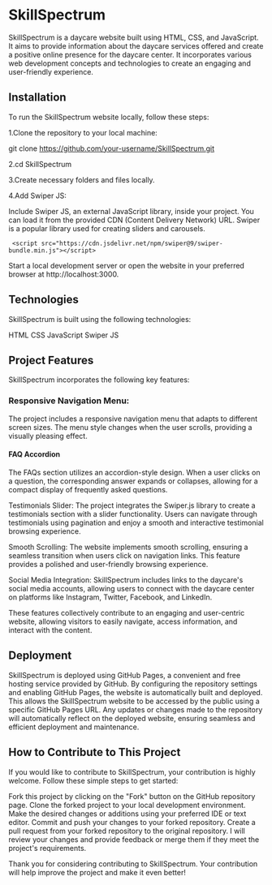 
# SkillSpectrum

SkillSpectrum is a daycare website built using HTML, CSS, and JavaScript. It aims to provide information about the daycare services offered and create a positive online presence for the daycare center. It incorporates various web development concepts and technologies to create an engaging and user-friendly experience.

## Installation

To run the SkillSpectrum website locally, follow these steps:

1.Clone the repository to your local machine:

git clone https://github.com/your-username/SkillSpectrum.git


2.cd SkillSpectrum

3.Create necessary folders and files locally.

4.Add Swiper JS:

Include Swiper JS, an external JavaScript library, inside your project. You can load it from the provided CDN (Content Delivery Network) URL. Swiper is a popular library used for creating sliders and carousels.

` <script src="https://cdn.jsdelivr.net/npm/swiper@9/swiper-bundle.min.js"></script>` 

Start a local development server or open the website in your preferred browser at http://localhost:3000. 

## Technologies

SkillSpectrum is built using the following technologies:

HTML
CSS
JavaScript
Swiper JS

## Project Features

SkillSpectrum incorporates the following key features:

### Responsive Navigation Menu: 
The project includes a responsive navigation menu that adapts to different screen sizes. The menu style changes when the user scrolls, providing a visually pleasing effect.

#### FAQ Accordion
The FAQs section utilizes an accordion-style design. When a user clicks on a question, the corresponding answer expands or collapses, allowing for a compact display of frequently asked questions.

Testimonials Slider: The project integrates the Swiper.js library to create a testimonials section with a slider functionality. Users can navigate through testimonials using pagination and enjoy a smooth and interactive testimonial browsing experience.

Smooth Scrolling: The website implements smooth scrolling, ensuring a seamless transition when users click on navigation links. This feature provides a polished and user-friendly browsing experience.

Social Media Integration: SkillSpectrum includes links to the daycare's social media accounts, allowing users to connect with the daycare center on platforms like Instagram, Twitter, Facebook, and LinkedIn.



These features collectively contribute to an engaging and user-centric website, allowing visitors to easily navigate, access information, and interact with the content.

## Deployment

SkillSpectrum is deployed using GitHub Pages, a convenient and free hosting service provided by GitHub. By configuring the repository settings and enabling GitHub Pages, the website is automatically built and deployed. This allows the SkillSpectrum website to be accessed by the public using a specific GitHub Pages URL. Any updates or changes made to the repository will automatically reflect on the deployed website, ensuring seamless and efficient deployment and maintenance.


## How to Contribute to This Project

If you would like to contribute to SkillSpectrum, your contribution is highly welcome. Follow these simple steps to get started:

Fork this project by clicking on the "Fork" button on the GitHub repository page.
Clone the forked project to your local development environment.
Make the desired changes or additions using your preferred IDE or text editor.
Commit and push your changes to your forked repository.
Create a pull request from your forked repository to the original repository.
I will review your changes and provide feedback or merge them if they meet the project's requirements.

Thank you for considering contributing to SkillSpectrum. Your contribution will help improve the project and make it even better!
